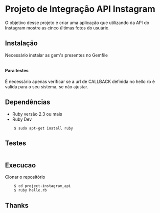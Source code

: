 # Projeto de Integração API Instagram

O objetivo desse projeto é criar uma aplicação que utilizando da API do Instagram mostre as cinco últimas fotos do usuário.

## Instalação
Necessário instalar as gem's presentes no Gemfile

``` $ bundle install
```

#### Para testes
É necessário apenas verificar se a url de CALLBACK definida no hello.rb é valida para o seu sistema, se não ajustar.

## Dependências
- Ruby versão 2.3 ou mais
- Ruby Dev

``` $ sudo apt-get install ruby-dev
    $ sudo apt-get install ruby
```

## Testes
```$ ruby hello_test.rb
```

## Execucao
Clonar o repositório
``` $ git clone 'https://github.com/brunats/project-instagram_api'
    $ cd project-instagram_api
    $ ruby hello.rb
```

## Thanks
